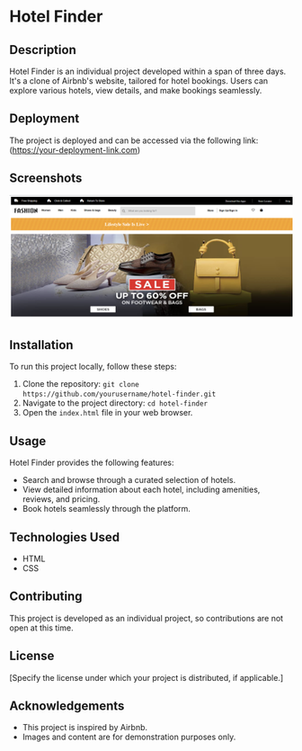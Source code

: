 # Hotel Finder

## Description
Hotel Finder is an individual project developed within a span of three days. It's a clone of Airbnb's website, tailored for hotel bookings. Users can explore various hotels, view details, and make bookings seamlessly.

## Deployment
The project is deployed and can be accessed via the following link:
(https://your-deployment-link.com)



## Screenshots 
![Project Screenshot](fashionhub.png)


## Installation
To run this project locally, follow these steps:

1. Clone the repository: `git clone https://github.com/yourusername/hotel-finder.git`
2. Navigate to the project directory: `cd hotel-finder`
3. Open the `index.html` file in your web browser.

## Usage
Hotel Finder provides the following features:
- Search and browse through a curated selection of hotels.
- View detailed information about each hotel, including amenities, reviews, and pricing.
- Book hotels seamlessly through the platform.

## Technologies Used
- HTML
- CSS

## Contributing
This project is developed as an individual project, so contributions are not open at this time.

## License
[Specify the license under which your project is distributed, if applicable.]

## Acknowledgements
- This project is inspired by Airbnb.
- Images and content are for demonstration purposes only.
